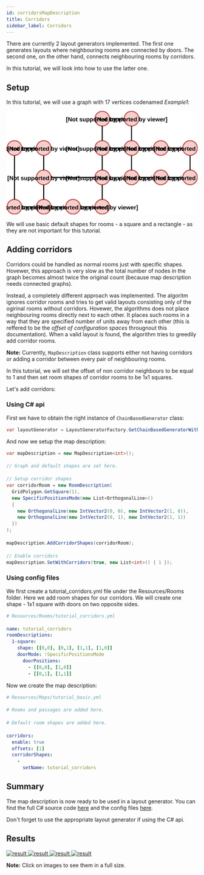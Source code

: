 ```yaml
---
id: corridorsMapDescription
title: Corridors
sidebar_label: Corridors
---
```


There are currently 2 layout generators implemented. The first one generates layouts where neighbouring rooms are connected by doors. The second one, on the other hand, connects neighbouring rooms by corridors.

In this tutorial, we will look into how to use the latter one.

## Setup
In this tutorial, we will use a graph with 17 vertices codenamed *Example1*:

![alt-text](assets/graphs/example1.svg)

We will use basic default shapes for rooms - a square and a rectangle - as they are not important for this tutorial.

## Adding corridors

Corridors could be handled as normal rooms just with specific shapes. Hovewer, this approach is very slow as the total number of nodes in the graph becomes almost twice the original count (because map description needs connected graphs).

Instead, a completely different approach was implemented. The algoritm ignores corridor rooms and tries to get valid layouts consisting only of the ogirinal rooms without corridors. Hovewer, the algorithms does not place neighbouring rooms directly next to each other. It places such rooms in a way that they are specified number of units away from each other (this is reffered to be the *offset of configuration spaces* througnout this documentation). When a valid layout is found, the algorithm tries to greedily add corridor rooms.

**Note:** Currently, `MapDescription` class supports either not having corridors or adding a corridor between every pair of neighbouring rooms.

In this tutorial, we will set the offset of non corridor neighbours to be equal to 1 and then set room shapes of corridor rooms to be 1x1 squares.

Let's add corridors:

### Using C# api

First we have to obtain the right instance of `ChainBasedGenerator` class:

```csharp
var layoutGenerator = LayoutGeneratorFactory.GetChainBasedGeneratorWithCorridors<int>(new List<int>() { 1 });
```

And now we setup the map description:

```csharp
var mapDescription = new MapDescription<int>();

// Graph and default shapes are set here.

// Setup corridor shapes
var corridorRoom = new RoomDescription(
  GridPolygon.GetSquare(1),
  new SpecificPositionsMode(new List<OrthogonalLine>()
  {
    new OrthogonalLine(new IntVector2(0, 0), new IntVector2(1, 0)),
    new OrthogonalLine(new IntVector2(0, 1), new IntVector2(1, 1))
  })
);

mapDescription.AddCorridorShapes(corridorRoom);

// Enable corridors
mapDescription.SetWithCorridors(true, new List<int>() { 1 });
```

### Using config files
We first create a tutorial_corridors.yml file under the Resources/Rooms folder. Here we add room shapes for our corridors. We will create one shape - 1x1 square with doors on two opposite sides. 

```yaml
# Resources/Rooms/tutorial_corridors.yml

name: tutorial_corridors
roomDescriptions:
  1-square:
    shape: [[0,0], [0,1], [1,1], [1,0]]
    doorMode: !SpecificPositionsMode
      doorPositions: 
        - [[0,0], [1,0]]
        - [[0,1], [1,1]]
```
Now we create the map description:

```yaml
# Resources/Maps/tutorial_basic.yml

# Rooms and passages are added here.

# Default room shapes are added here.

corridors:
  enable: true
  offsets: [1]
  corridorShapes:
    -
      setName: tutorial_corridors
```

## Summary
The map description is now ready to be used in a layout generator. You can find the full C# source code [here](https://github.com/OndrejNepozitek/ProceduralLevelGenerator/blob/master/Sandbox/Examples/CorridorsExample.cs) and the config files [here](https://github.com/OndrejNepozitek/ProceduralLevelGenerator/tree/master/Resources).

Don't forget to use the appropriate layout generator if using the C# api.

## Results

<div class="results">
  <a href="/ProceduralLevelGenerator/docs/assets/corridors/0.jpg" target="_blank">
    <img src="/ProceduralLevelGenerator/docs/assets/corridors/0.jpg" alt="result">
  </a>
  <a href="/ProceduralLevelGenerator/docs/assets/corridors/1.jpg" target="_blank">
    <img src="/ProceduralLevelGenerator/docs/assets/corridors/1.jpg" alt="result">
  </a>
  <a href="/ProceduralLevelGenerator/docs/assets/corridors/2.jpg" target="_blank">
    <img src="/ProceduralLevelGenerator/docs/assets/corridors/2.jpg" alt="result">
  </a>
  <a href="/ProceduralLevelGenerator/docs/assets/corridors/3.jpg" target="_blank">
    <img src="/ProceduralLevelGenerator/docs/assets/corridors/3.jpg" alt="result">
  </a>
</div>

**Note:** Click on images to see them in a full size.